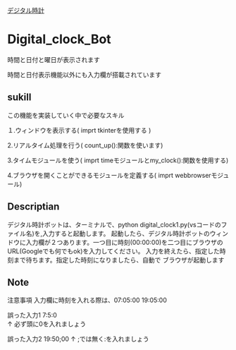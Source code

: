 [デジタル時計](https://i.gyazo.com/cf99e9708df5d7fd364bf6a2bc5348e5.gif)

# Digital_clock_Bot

 時間と日付と曜日が表示されます

 時間と日付表示機能以外にも入力欄が搭載されています

## sukill

 この機能を実装していく中で必要なスキル

 １.ウィンドウを表示する( imprt tkinterを使用する )

 2.リアルタイム処理を行う( count_up():関数を使います)

 3.タイムモジュールを使う( imprt timeモジュールとmy_clock():関数を使用する)
   
 4.ブラウザを開くことができるモジュールを定義する( imprt webbrowserモジュール)

## Descriptian

  デジタル時計ボットは、ターミナルで、python digital_clock1.py(vsコードのファイル名)を,入力すると起動します。
  起動したら、デジタル時計ボットのウィンドウに入力欄が２つあります。一つ目に時刻(00:00:00)を二つ目にブラウザのURL(Googleでも何でもok)を入力してください。
  入力を終えたら、指定した時刻まで待ちます。指定した時刻になりましたら、自動で
  ブラウザが起動します

## Note

注意事項
入力欄に時刻を入れる際は、07:05:00  19:05:00

誤った入力1    7:5:0                  
              ↑
         必ず頭に0を入れましょう

誤った入力2    19:50;00
                    ↑
              ;では無く:を入れましょう
              
              
              
              
